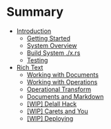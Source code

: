 # Summary

- [Introduction](./intro.md)
  - [Getting Started](./getting-started.md)
  - [System Overview](./intro-system.md)
  - [Build System ./x.rs](./intro-x.md)
  - [Testing](./intro-testing.md)
- [Rich Text](./rtf.md)
  - [Working with Documents](./working-with-documents.md)
  - [Working with Operations](./working-with-operations.md)
  - [Operational Transform](./rtf-ot.md)
  - [Documents and Markdown](./markdown.md)
  - [[WIP] Delall Hack](./diary-delall.md)
  - [[WIP] Carets and You](./diary-carets.md)
  - [[WIP] Deploying](./deploying.md)

